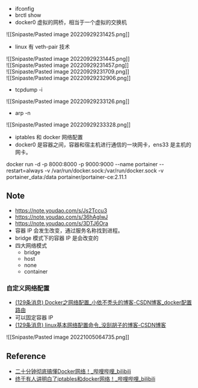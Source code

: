 - ifconfig
- brctl show
- docker0 虚拟的网桥，相当于一个虚拟的交换机

![[Snipaste/Pasted image 20220929231425.png]]

- linux 有 veth-pair 技术

![[Snipaste/Pasted image 20220929231445.png]]  
![[Snipaste/Pasted image 20220929231457.png]]  
![[Snipaste/Pasted image 20220929231709.png]]  
![[Snipaste/Pasted image 20220929232906.png]]

- tcpdump -i

![[Snipaste/Pasted image 20220929233126.png]]

- arp -n

![[Snipaste/Pasted image 20220929233328.png]]

- iptables 和 docker 网络配置
- docker0 是容器之间，容器和宿主机进行通信的一块网卡，ens33 是主机的网卡。

docker run -d -p 8000:8000 -p 9000:9000 --name portainer --restart=always -v /var/run/docker.sock:/var/run/docker.sock -v portainer_data:/data portainer/portainer-ce:2.11.1

## Note

- https://note.youdao.com/s/Js2Tccu3
- https://note.youdao.com/s/36hAglwJ
- https://note.youdao.com/s/3DTJ6Ora
- 容器 IP 会发生改变，通过服务名称找到进程。
- bridge 模式下的容器 IP 是会改变的
- 四大网络模式
	- bridge
	- host
	- none
	- container

### 自定义网络配置

- [(129条消息) Docker之网络配置_小依不秃头的博客-CSDN博客_docker配置路由](https://blog.csdn.net/qq_54936371/article/details/123054213?ops_request_misc=%257B%2522request%255Fid%2522%253A%2522166492259916782427464762%2522%252C%2522scm%2522%253A%252220140713.130102334.pc%255Fall.%2522%257D&request_id=166492259916782427464762&biz_id=0&utm_medium=distribute.pc_search_result.none-task-blog-2~all~first_rank_ecpm_v1~rank_v31_ecpm-4-123054213-null-null.142^v51^control,201^v3^add_ask&utm_term=docker%20%E9%85%8D%E7%BD%AE%E6%97%81%E8%B7%AF%E7%94%B1&spm=1018.2226.3001.4187)
- 可以固定容器 IP
- [(129条消息) linux基本网络配置命令_没刮胡子的博客-CSDN博客](https://blog.csdn.net/somken/article/details/105936211?ops_request_misc=%257B%2522request%255Fid%2522%253A%2522166492331216782425171915%2522%252C%2522scm%2522%253A%252220140713.130102334..%2522%257D&request_id=166492331216782425171915&biz_id=0&utm_medium=distribute.pc_search_result.none-task-blog-2~all~sobaiduend~default-2-105936211-null-null.142^v51^control,201^v3^add_ask&utm_term=linux%20%E7%BD%91%E7%BB%9C%E9%85%8D%E7%BD%AE%E5%91%BD%E4%BB%A4&spm=1018.2226.3001.4187)

![[Snipaste/Pasted image 20221005064735.png]]

## Reference

- [二十分钟彻底搞懂Docker网络！_哔哩哔哩_bilibili](https://www.bilibili.com/video/BV1PS4y1d7WB/?spm_id_from=333.337.search-card.all.click&vd_source=25509bb582bc4a25d86d871d5cdffca3)
- [终于有人讲明白了iptables和docker网络！_哔哩哔哩_bilibili](https://www.bilibili.com/video/BV1nL411j7Ln/?spm_id_from=333.788.recommend_more_video.-1)
